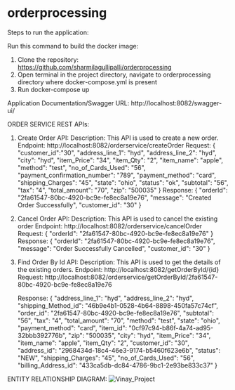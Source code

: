 # orderprocessing
Steps to run the application:

Run this command to build the docker image:
  1.  Clone the repository: https://github.com/sharmilagullipalli/orderprocessing
  2.	Open terminal in the project directory, navigate to orderprocessing directory where docker-compose.yml is present
  3.	Run docker-compose up
 
Application Documentation/Swagger URL:
http://localhost:8082/swagger-ui/

ORDER SERVICE REST APIs:
 1. Create Order  API:
    Description: This API is used to create a new order.
    Endpoint: http://localhost:8082/orderservice/createOrder
    Request:
    {
      "customer_id":"30",
      "address_line_1": "hyd",
      "address_line_2": "hyd",
      "city": "hyd",
      "item_Price": "34",
      "item_Qty": "2",
      "item_name": "apple",
      "method": "test",
      "no_of_Cards_Used": "56",
      "payment_confirmation_number": "789",
      "payment_method": "card",
      "shipping_Charges": "45",
      "state": "ohio",
      "status": "ok",
      "subtotal": "56",
      "tax": "4",
      "total_amount": "70",
      "zip": "500035"
    }
    Response:
    {
      "orderId": "2fa61547-80bc-4920-bc9e-fe8ec8a19e76",
      "message": "Created Order  Successfully",
      "customer_id": "30"
    }
    
 2. Cancel Order API:
    Description: This API is used to cancel the existing order
    Endpoint: http://localhost:8082/orderservice/cancelOrder
    Request:
    {
        "orderId": "2fa61547-80bc-4920-bc9e-fe8ec8a19e76"
    }
    Response:
    {
      "orderId": "2fa61547-80bc-4920-bc9e-fe8ec8a19e76",
      "message": "Order Successfully Cancelled",
      "customer_id": "30"
    }
    
 3. Find Order By Id API:
    Description: This API is used to get the details of the existing orders.
    Endpoint: http://localhost:8082/getOrderById/{id}
    Request: http://localhost:8082/orderservice/getOrderById/2fa61547-80bc-4920-bc9e-fe8ec8a19e76
    
    Response:
    {
      "address_line_1": "hyd",
      "address_line_2": "hyd",
      "shipping_Method_id": "46b9e4b1-0528-4b64-8898-450fa57c74cf",
      "order_id": "2fa61547-80bc-4920-bc9e-fe8ec8a19e76",
      "subtotal": "56",
      "tax": "4",
      "total_amount": "70",
      "method": "test",
      "state": "ohio",
      "payment_method": "card",
      "item_id": "0cf97c94-b86f-4a74-ad95-32bbb392776b",
      "zip": "500035",
      "city": "hyd",
      "item_Price": "34",
      "item_name": "apple",
      "item_Qty": "2",
      "customer_id": "30",
      "address_id": "2968434d-18c4-46e3-9174-b5460f623e6b",
      "status": "NEW",
      "shipping_Charges": "45",
      "no_of_Cards_Used": "56",
      "billing_Address_id": "433ca5db-dc84-4786-9bc1-2e93be833c37"
    }

ENTITY RELATIONSHIP DIAGRAM: 
![Vinay_Project](https://user-images.githubusercontent.com/71419507/116293335-c6465b80-a764-11eb-8d53-d3719e092d8d.png)
